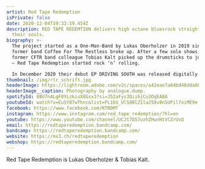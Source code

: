 ```yaml
---
artist: Red Tape Redemption
isPrivate: false
date: 2020-12-04T19:33:19.454Z
description: RED TAPE REDEMTION delivers high octane bluesrock straight out from
  their souls.
biography: >-
  The project started as a One-Man-Band by Lukas Oberholzer in 2019 since his
  former band Coffee For The Restless broke up. After a few solo shows, his
  former CFTR band colleague Tobias Kalt picked up the drumsticks to join forces
  – Red Tape Redemption started rock ‘n’ rolling. 

  In December 2020 their debut EP DRIVING SOUTH was released digitally through THE YELLING LIGHT.
thumbnail: /img/rtr_schrift.jpg
headerImage: https://lightroom.adobe.com/v2c/spaces/a42eae7a04bd48dda6b8193b4c695220/assets/6af20ad8afcdaaaebc39a458298daba3/revisions/d382aaa2429a4149bec73424877b56ea/renditions/eee64487b97cded0793c08a77a873d88
headerImage__caption: Photography by analogue.dump.
spotifyId: 08U7n4LgF0YLzkiuX8Gsx3?si=J52aFys3QiihjCu3OqEA8A
youtubeId: watch?v=Eu5Y87wThnc&list=PL1bS_Ul58BlZ1la258v8n5UPil7oiME9e
facebook: https://www.facebook.com/RTRDMT
instagram: https://www.instagram.com/red_tape_redemption/?hl=en
youtube: https://www.youtube.com/channel/UCJt7D57uzhZHunHtVCZrUvQ
email: https://redtaperedemption.bandcamp.com/
bandcamp: https://redtaperedemption.bandcamp.com/
website: https://mx3.ch/redtaperedemption
webshop: https://redtaperedemption.bandcamp.com/
---
```

Red Tape Redemption is Lukas Oberholzer & Tobias Kalt.

